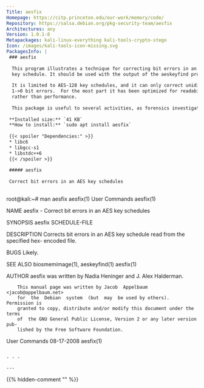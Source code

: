 ```yaml
---
Title: aesfix
Homepage: https://citp.princeton.edu/our-work/memory/code/
Repository: https://salsa.debian.org/pkg-security-team/aesfix
Architectures: any
Version: 1.0.1-8
Metapackages: kali-linux-everything kali-tools-crypto-stego 
Icon: /images/kali-tools-icon-missing.svg
PackagesInfo: |
 ### aesfix
 
  This program illustrates a technique for correcting bit errors in an AES
  key schedule. It should be used with the output of the aeskeyfind program.
   
  It is limited to AES-128 key schedules, and it can only correct unidirectional
  1->0 bit errors.  For the most part it has been optimized for readability
  rather than performance.
   
  This package is useful to several activities, as forensics investigations.
 
 **Installed size:** `41 KB`  
 **How to install:** `sudo apt install aesfix`  
 
 {{< spoiler "Dependencies:" >}}
 * libc6 
 * libgcc-s1 
 * libstdc++6 
 {{< /spoiler >}}
 
 ##### aesfix
 
 Correct bit errors in an AES key schedules
 
 ```
 root@kali:~# man aesfix
 aesfix(1)                        User Commands                       aesfix(1)
 
 NAME
        aesfix - Correct bit errors in an AES key schedules
 
 SYNOPSIS
        aesfix SCHEDULE-FILE
 
 DESCRIPTION
        Corrects bit errors in an AES key schedule read from the specified hex-
        encoded file.
 
 BUGS
        Likely.
 
 SEE ALSO
        biosmemimage(1), aeskeyfind(1) aesfix(1)
 
 AUTHOR
        aesfix was written by Nadia Heninger and J. Alex Halderman.
 
        This manual page was written by Jacob  Appelbaum  <jacob@appelbaum.net>
        for  the  Debian  system  (but  may  be used by others).  Permission is
        granted to copy, distribute and/or modify this document under the terms
        of  the GNU General Public License, Version 2 or any later version pub-
        lished by the Free Software Foundation.
 
 User Commands                     08-17-2008                         aesfix(1)
 ```
 
 - - -
 
---
```

{{% hidden-comment "<!--Do not edit anything above this line-->" %}}
